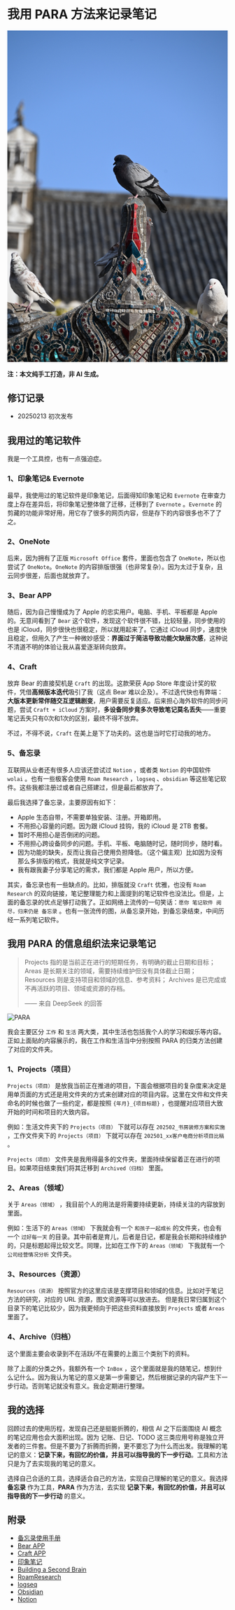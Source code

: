 # 我用 PARA 方法来记录笔记

![PARA](/Static/Pics/2025/20250213_我用%20PARA%20方法来记录笔记_2.JPG#center)

**注：本文纯手工打造，非 AI 生成。**

## 修订记录
* 20250213 初次发布

## 我用过的笔记软件

我是一个工具控，也有一点强迫症。

### 1、印象笔记& Evernote

最早，我使用过的笔记软件是印象笔记，后面得知印象笔记和 `Evernote`  在审查力度上存在差异后，将印象笔记整体做了迁移，迁移到了 `Evernote` 。`Evernote`  的剪藏的功能非常好用，用它存了很多的网页内容，但是存下的内容很多也不了了之。

### 2、OneNote

后来，因为拥有了正版 `Microsoft Office` 套件，里面也包含了 `OneNote`，所以也尝试了 `OneNote`。`OneNote` 的内容排版很强（也非常复杂）。因为太过于复杂，且云同步很差，后面也就放弃了。

### 3、Bear APP

随后，因为自己慢慢成为了 Apple 的忠实用户。电脑、手机、平板都是 Apple 的。无意间看到了 `Bear`  这个软件，发现这个软件很不错，比较轻量，同步使用的也是 iCloud，同步很快也很稳定，所以就用起来了。它通过 iCloud 同步，速度快且稳定，但用久了产生一种微妙感受：**界面过于简洁导致功能欠缺层次感**，这种说不清道不明的体验让我从喜爱逐渐转向放弃。

### 4、Craft

放弃 Bear 的直接契机是 `Craft`  的出现。这款荣获 App Store 年度设计奖的软件，凭借**高频版本迭代**吸引了我（这点 Bear 难以企及）。不过迭代快也有弊端：**大版本更新常伴随交互逻辑剧变**，用户需要反复适应。后来担心海外软件的同步问题，尝试 `Craft + iCloud`  方案时，**多设备同步竟多次导致笔记莫名丢失**——重要笔记丢失只有0次和1次的区别，最终不得不放弃。

不过，不得不说，`Craft`  在美上是下了功夫的。这也是当时它打动我的地方。

### 5、备忘录

互联网从业者还有很多人应该还尝试过 `Notion` ，或者类 `Notion`  的中国软件 `wolai` 。也有一些极客会使用 `Roam Research` ，`logseq` 、`obsidian`  等这些笔记软件。这些我都注册过或者自己搭建过，但是最后都放弃了。

最后我选择了备忘录，主要原因有如下：

- Apple 生态自带，不需要单独安装、注册。开箱即用。
- 不用担心容量的问题。因为跟 iCloud 挂钩，我的 iCloud 是 2TB 套餐。
- 暂时不用担心是否倒闭的问题。
- 不用担心跨设备同步的问题。手机、平板、电脑随时记，随时同步，随时看。
- 因为功能的缺失，反而让我自己使用负担降低。（这个偏主观）比如因为没有那么多排版的格式，我就是纯文字记录。
- 我有跟我妻子分享笔记的需求，我们都是 Apple 用户，所以方便。

其实，备忘录也有一些缺点的。比如，排版就没 `Craft`  优雅，也没有 `Roam Research`  的双向链接，笔记整理能力和上面提到的笔记软件也没法比。但是，上面的备忘录的优点足够打动我了。正如网络上流传的一句笑话：`愿你 笔记软件 阅尽，归来仍是 备忘录` 。也有一张流传的图，从备忘录开始，到备忘录结束，中间历经一系列笔记软件。

## 我用 PARA 的信息组织法来记录笔记

> Projects 指的是当前正在进行的短期任务，有明确的截止日期和目标；
> Areas 是长期关注的领域，需要持续维护但没有具体截止日期；
> Resources 则是支持项目和领域的信息、参考资料；
> Archives 是已完成或不再活跃的项目、领域或资源的存档。
>
>  —— 来自 DeepSeek 的回答

![PARA](/Static/Pics/2025/20250213_我用%20PARA%20方法来记录笔记_1.JPG#center)


我会主要区分 `工作` 和 `生活`  两大类，其中生活也包括我个人的学习和娱乐等内容。正如上面贴的内容展示的，我在工作和生活当中分别按照 PARA 的归类方法创建了对应的文件夹。

### 1、Projects（项目）

`Projects（项目）`  是放我当前正在推进的项目，下面会根据项目的复杂度来决定是用单页面的方式还是用文件夹的方式来创建对应的项目内容。这里在文件和文件夹命名的时候也做了一些约定，都是按照  `{年月}_{项目标题}`   ，也提醒对应项目大致开始的时间和项目的大致内容。

例如：生活文件夹下的 `Projects（项目）` 下就可以存在 `202502_书房装修方案和实施` ，工作文件夹下的 `Projects（项目）` 下就可以存在 `202501_xx客户电商分析项目比稿`  。

`Projects（项目）` 文件夹是我用得最多的文件夹，里面持续保留着正在进行的项目。如果项目结束我们将其迁移到 `Archived（归档）` 里面。

### 2、Areas（领域）

关于 `Areas（领域）` ，我目前个人的用法是将需要持续更新，持续关注的内容放到里面。

例如：生活下的 `Areas（领域）` 下我就会有一个 `和孩子一起成长`  的文件夹，也会有一个 `过好每一天`  的目录。其中前者是育儿，后者是日记，都是我会长期和持续维护的，只是标题起得比较文艺。同理，比如在工作下的 `Areas（领域）` 下我就有一个 `公司经营情况分析` 文件夹。

### 3、Resources（资源）

`Resources（资源）` 按照官方的这里应该是支撑项目和领域的信息。比如对于笔记方法的研究，对应的 URL 资源，图文资源等可以放进去。 但是我日常归属到这个目录下的笔记比较少，因为我更倾向于把这些资料直接放到 `Projects`  或者 `Areas`  里面了。

### 4、Archive（归档）

这个里面主要会收录到不在活跃/不在需要的上面三个类别下的资料。

除了上面的分类之外，我额外有一个 `InBox`  ，这个里面就是我的随笔记，想到什么记什么。因为我认为笔记的意义是第一步需要记，然后根据记录的内容产生下一步行动。否则笔记就没有意义。我会定期进行整理。

## 我的选择

回顾过去的使用历程，发现自己还是挺能折腾的，相信 AI 之下后面围绕 AI 概念的笔记应用也会大面积出现。因为 记账、日记、TODO 这三类应用号称是独立开发者的三件套。但是不要为了折腾而折腾，更不要忘了为什么而出发。我理解的笔记的意义：**记录下来，有回忆的价值，并且可以指导我的下一步行动**。工具和方法只是为了去实现我的笔记的意义。

选择自己合适的工具，选择适合自己的方法，实现自己理解的笔记的意义。我选择 **备忘录** 作为工具，**PARA** 作为方法，去实现 **记录下来，有回忆的价值，并且可以指导我的下一步行动** 的意义。

## 附录

- [备忘录使用手册](https://support.apple.com/zh-sg/guide/iphone/iph9e04f3be2/ios)
- [Bear APP](https://bear.app/)
- [Craft APP](https://www.craft.do/)
- [印象笔记](https://yinxiang.com/)
- [Building a Second Brain](https://book.douban.com/subject/35761116/)
- [RoamResearch](https://roamresearch.com/)
- [logseq](https://logseq.com/)
- [Obsidian](https://obsidian.md/)
- [Notion](http://notion.com/)

